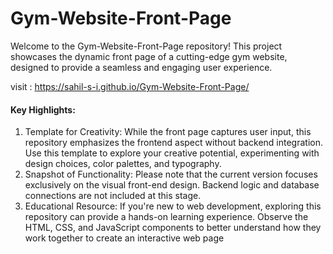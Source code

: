 # Gym-Website-Front-Page
Welcome to the Gym-Website-Front-Page repository! This project showcases the dynamic front page of a cutting-edge gym website, designed to provide a seamless and engaging user experience. 

visit : https://sahil-s-i.github.io/Gym-Website-Front-Page/

#### Key Highlights:

1. Template for Creativity: While the front page captures user input, this repository emphasizes the frontend aspect without backend integration. Use this template to explore your creative potential, experimenting with design choices, color palettes, and typography.
2. Snapshot of Functionality: Please note that the current version focuses exclusively on the visual front-end design. Backend logic and database connections are not included at this stage.
3. Educational Resource: If you're new to web development, exploring this repository can provide a hands-on learning experience. Observe the HTML, CSS, and JavaScript components to better understand how they work together to create an interactive web page